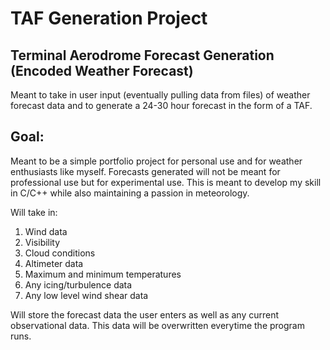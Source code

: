 # TAF Generation Project  
  
## Terminal Aerodrome Forecast Generation (Encoded Weather Forecast)  
  
Meant to take in user input (eventually pulling data from files) of weather forecast data and to generate a 24-30 hour forecast in the 
form of a TAF.  
  
## Goal:  
Meant to be a simple portfolio project for personal use and for weather enthusiasts like myself. Forecasts generated will not be meant for 
professional use but for experimental use. This is meant to develop my skill in C/C++ while also maintaining a passion in meteorology. 
  
Will take in:  
1) Wind data  
2) Visibility  
3) Cloud conditions  
4) Altimeter data  
5) Maximum and minimum temperatures  
6) Any icing/turbulence data  
7) Any low level wind shear data  
  
Will store the forecast data the user enters as well as any current observational data. This data will be overwritten everytime the program runs.  


